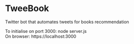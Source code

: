 # TweeBook
Twitter bot that automates tweets for books recommendation

To initialise on port 3000: node server.js <br>
On browser: https://localhost:3000
